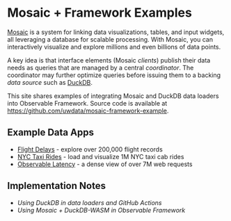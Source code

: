 # Mosaic + Framework Examples

[Mosaic](https://uwdata.github.io/mosaic) is a system for linking data visualizations, tables, and input widgets, all leveraging a database for scalable processing. With Mosaic, you can interactively visualize and explore millions and even billions of data points.

A key idea is that interface elements (Mosaic _clients_) publish their data needs as queries that are managed by a central _coordinator_. The coordinator may further optimize queries before issuing them to a backing _data source_ such as [DuckDB](https://duckdb.org/).

This site shares examples of integrating Mosaic and DuckDB data loaders into Observable Framework. Source code is available at <https://github.com/uwdata/mosaic-framework-example>.

## Example Data Apps

- [Flight Delays](/flight-delays) - explore over 200,000 flight records
- [NYC Taxi Rides](/nyc-taxi-rides) - load and visualize 1M NYC taxi cab rides
- [Observable Latency](/observable-latency) - a dense view of over 7M web requests

## Implementation Notes

- _Using DuckDB in data loaders and GitHub Actions_
- _Using Mosaic + DuckDB-WASM in Observable Framework_

